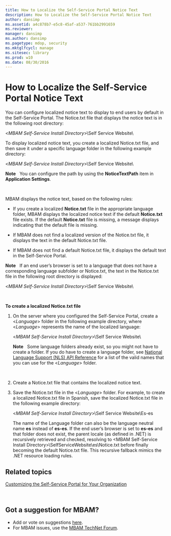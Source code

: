 ```yaml
---
title: How to Localize the Self-Service Portal Notice Text
description: How to Localize the Self-Service Portal Notice Text
author: dansimp
ms.assetid: a4c878b7-e5c8-45af-a537-761bb2991659
ms.reviewer: 
manager: dansimp
ms.author: dansimp
ms.pagetype: mdop, security
ms.mktglfcycl: manage
ms.sitesec: library
ms.prod: w10
ms.date: 08/30/2016
---
```



# How to Localize the Self-Service Portal Notice Text


You can configure localized notice text to display to end users by default in the Self-Service Portal. The Notice.txt file that displays the notice text is in the following root directory:

&lt;*MBAM Self-Service Install Directory*&gt;\\Self Service Website\\

To display localized notice text, you create a localized Notice.txt file, and then save it under a specific language folder in the following example directory:

&lt;*MBAM Self-Service Install Directory*&gt;\\Self Service Website\\

**Note**  
You can configure the path by using the **NoticeTextPath** item in **Application Settings**.

 

MBAM displays the notice text, based on the following rules:

-   If you create a localized **Notice.txt** file in the appropriate language folder, MBAM displays the localized notice text if the default **Notice.txt** file exists. If the default **Notice.txt** file is missing, a message displays indicating that the default file is missing.

-   If MBAM does not find a localized version of the Notice.txt file, it displays the text in the default Notice.txt file.

-   If MBAM does not find a default Notice.txt file, it displays the default text in the Self-Service Portal.

**Note**  
If an end user’s browser is set to a language that does not have a corresponding language subfolder or Notice.txt, the text in the Notice.txt file in the following root directory is displayed:

&lt;*MBAM Self-Service Install Directory*&gt;\\Self Service Website\\

 

**To create a localized Notice.txt file**

1.  On the server where you configured the Self-Service Portal, create a &lt;*Language*&gt; folder in the following example directory, where &lt;*Language*&gt; represents the name of the localized language:

    &lt;*MBAM Self-Service Install Directory*&gt;\\Self Service Website\\

    **Note**  
    Some language folders already exist, so you might not have to create a folder. If you do have to create a language folder, see [National Language Support (NLS) API Reference](https://go.microsoft.com/fwlink/?LinkId=317947) for a list of the valid names that you can use for the &lt;*Language*&gt; folder.

     

2.  Create a Notice.txt file that contains the localized notice text.

3.  Save the Notice.txt file in the &lt;*Language*&gt; folder. For example, to create a localized Notice.txt file in Spanish, save the localized Notice.txt file in the following example directory:

    &lt;*MBAM Self-Service Install Directory*&gt;\\Self Service Website\\Es-es

    The name of the Language folder can also be the language neutral name **es** instead of **es-es**. If the end user’s browser is set to **es-es** and that folder does not exist, the parent locale (as defined in .NET) is recursively retrieved and checked, resolving to &lt;MBAM Self-Service Install Directory&gt;\\SelfServiceWebsite\\es\\Notice.txt before finally becoming the default Notice.txt file. This recursive fallback mimics the .NET resource loading rules.



## Related topics


[Customizing the Self-Service Portal for Your Organization](customizing-the-self-service-portal-for-your-organization.md)

 

## Got a suggestion for MBAM?
- Add or vote on suggestions [here](http://mbam.uservoice.com/forums/268571-microsoft-bitlocker-administration-and-monitoring). 
- For MBAM issues, use the [MBAM TechNet Forum](https://social.technet.microsoft.com/Forums/home?forum=mdopmbam). 





